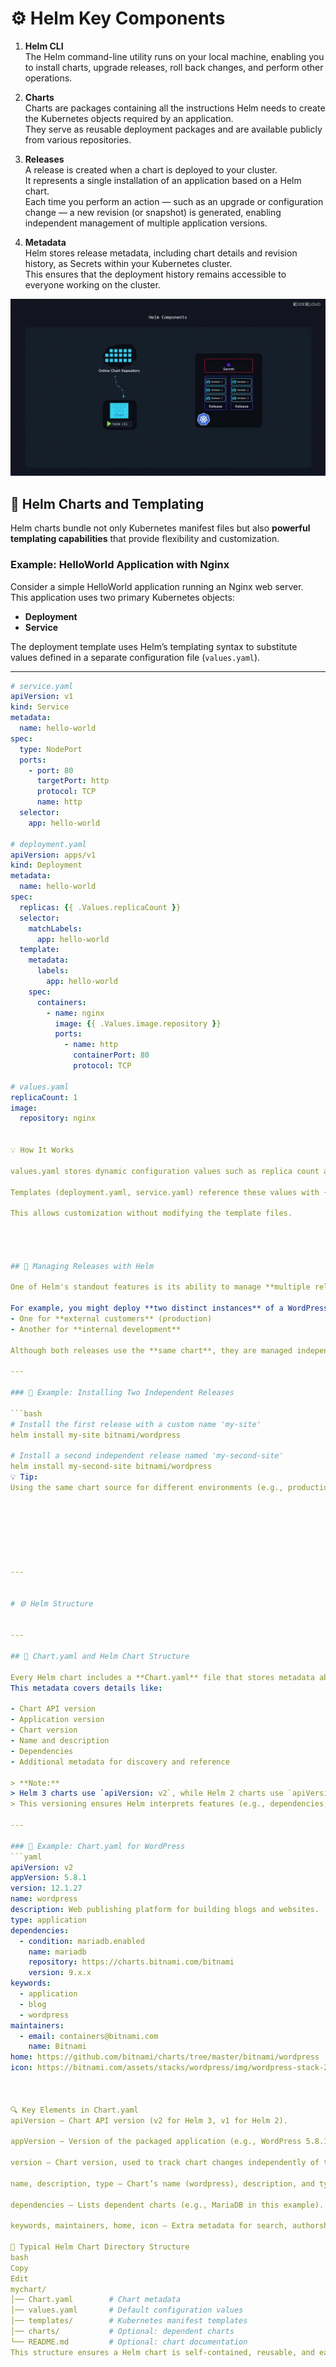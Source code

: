 # ⚙️ Helm Key Components

1. **Helm CLI**  
   The Helm command-line utility runs on your local machine, enabling you to install charts, upgrade releases, roll back changes, and perform other operations.

2. **Charts**  
   Charts are packages containing all the instructions Helm needs to create the Kubernetes objects required by an application.  
   They serve as reusable deployment packages and are available publicly from various repositories.

3. **Releases**  
   A release is created when a chart is deployed to your cluster.  
   It represents a single installation of an application based on a Helm chart.  
   Each time you perform an action — such as an upgrade or configuration change — a new revision (or snapshot) is generated, enabling independent management of multiple application versions.

4. **Metadata**  
   Helm stores release metadata, including chart details and revision history, as Secrets within your Kubernetes cluster.  
   This ensures that the deployment history remains accessible to everyone working on the cluster.


![Helm Components Diagram](../images/helm-components-chart-repository-diagram.jpg)


## 📜 Helm Charts and Templating

Helm charts bundle not only Kubernetes manifest files but also **powerful templating capabilities** that provide flexibility and customization.

### Example: HelloWorld Application with Nginx
Consider a simple HelloWorld application running an Nginx web server.  
This application uses two primary Kubernetes objects:
- **Deployment**
- **Service**

The deployment template uses Helm’s templating syntax to substitute values defined in a separate configuration file (`values.yaml`).

---

```yaml
# service.yaml
apiVersion: v1
kind: Service
metadata:
  name: hello-world
spec:
  type: NodePort
  ports:
    - port: 80
      targetPort: http
      protocol: TCP
      name: http
  selector:
    app: hello-world

# deployment.yaml
apiVersion: apps/v1
kind: Deployment
metadata:
  name: hello-world
spec:
  replicas: {{ .Values.replicaCount }}
  selector:
    matchLabels:
      app: hello-world
  template:
    metadata:
      labels:
        app: hello-world
    spec:
      containers:
        - name: nginx
          image: {{ .Values.image.repository }}
          ports:
            - name: http
              containerPort: 80
              protocol: TCP

# values.yaml
replicaCount: 1
image:
  repository: nginx


💡 How It Works

values.yaml stores dynamic configuration values such as replica count and image repository.

Templates (deployment.yaml, service.yaml) reference these values with {{ .Values.key }}.

This allows customization without modifying the template files.




## 🚀 Managing Releases with Helm

One of Helm's standout features is its ability to manage **multiple releases** from the same chart.  

For example, you might deploy **two distinct instances** of a WordPress website:
- One for **external customers** (production)
- Another for **internal development**

Although both releases use the **same chart**, they are managed independently — each with its own **configuration** and **revision history**.

---

### 📌 Example: Installing Two Independent Releases

```bash
# Install the first release with a custom name 'my-site'
helm install my-site bitnami/wordpress

# Install a second independent release named 'my-second-site'
helm install my-second-site bitnami/wordpress
💡 Tip:
Using the same chart source for different environments (e.g., production and development) simplifies management while keeping configurations isolated.







---


# ⚙️ Helm Structure


---

## 📄 Chart.yaml and Helm Chart Structure

Every Helm chart includes a **Chart.yaml** file that stores metadata about the chart.  
This metadata covers details like:

- Chart API version
- Application version
- Chart version
- Name and description
- Dependencies
- Additional metadata for discovery and reference

> **Note:**  
> Helm 3 charts use `apiVersion: v2`, while Helm 2 charts use `apiVersion: v1`.  
> This versioning ensures Helm interprets features (e.g., dependencies, type) correctly.

---

### 📝 Example: Chart.yaml for WordPress
```yaml
apiVersion: v2
appVersion: 5.8.1
version: 12.1.27
name: wordpress
description: Web publishing platform for building blogs and websites.
type: application
dependencies:
  - condition: mariadb.enabled
    name: mariadb
    repository: https://charts.bitnami.com/bitnami
    version: 9.x.x
keywords:
  - application
  - blog
  - wordpress
maintainers:
  - email: containers@bitnami.com
    name: Bitnami
home: https://github.com/bitnami/charts/tree/master/bitnami/wordpress
icon: https://bitnami.com/assets/stacks/wordpress/img/wordpress-stack-220x234.png



🔍 Key Elements in Chart.yaml
apiVersion – Chart API version (v2 for Helm 3, v1 for Helm 2).

appVersion – Version of the packaged application (e.g., WordPress 5.8.1).

version – Chart version, used to track chart changes independently of the app version.

name, description, type – Chart’s name (wordpress), description, and type (application).

dependencies – Lists dependent charts (e.g., MariaDB in this example).

keywords, maintainers, home, icon – Extra metadata for search, authorship, and reference.

📂 Typical Helm Chart Directory Structure
bash
Copy
Edit
mychart/
│── Chart.yaml        # Chart metadata
│── values.yaml       # Default configuration values
│── templates/        # Kubernetes manifest templates
│── charts/           # Optional: dependent charts
└── README.md         # Optional: chart documentation
This structure ensures a Helm chart is self-contained, reusable, and easy to share.